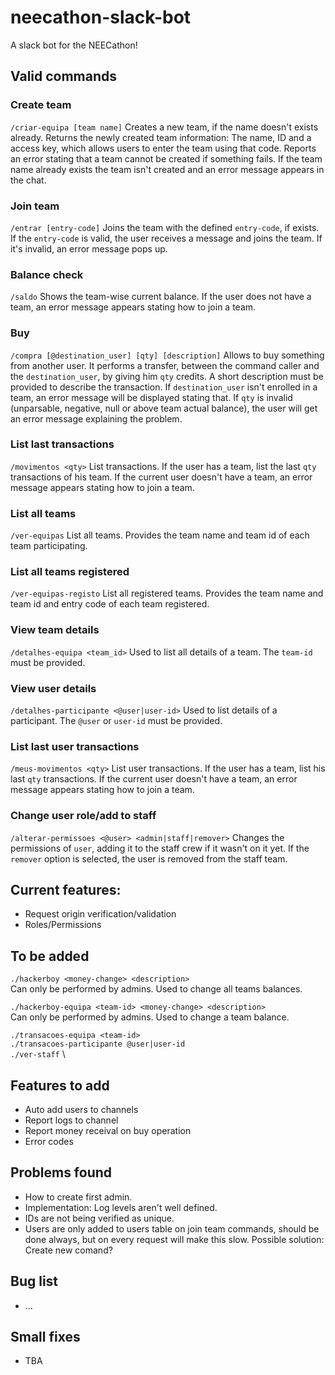 # neecathon-slack-bot
A slack bot for the NEECathon!

## Valid commands
### Create team
`/criar-equipa [team name]`
Creates a new team, if the name doesn't exists already.  Returns the newly created team information: The name, ID and a access key, which allows users to enter the team using that code. Reports an error stating that a team cannot be created if something fails. If the team name already exists the team isn't created and an error message appears in the chat.
### Join team
`/entrar [entry-code]`
Joins the team with the defined `entry-code`, if exists. If the `entry-code` is valid, the user receives a message and joins the team. If it's invalid, an error message pops up.
### Balance check
`/saldo`
Shows the team-wise current balance. If the user does not have a team, an error message appears stating how to join a team.
### Buy
`/compra [@destination_user] [qty] [description]`
Allows to buy something from another user. It performs a transfer, between the command caller and the `destination_user`, by giving him `qty` credits. A short description must be provided to describe the transaction. If `destination_user` isn't enrolled in a team, an error message will be displayed stating that. If `qty` is invalid (unparsable, negative, null or above team actual balance), the user will get an error message explaining the problem.
### List last transactions
`/movimentos <qty>`
List transactions. If the user has a team, list the last `qty` transactions of his team. If the current user doesn't have a team, an error message appears stating how to join a team.
### List all teams
`/ver-equipas`
List all teams. Provides the team name and team id of each team participating.
### List all teams registered
`/ver-equipas-registo`
List all registered teams. Provides the team name and team id and entry code of each team registered.
### View team details
`/detalhes-equipa <team_id>`
Used to list all details of a team. The `team-id` must be provided.
### View user details
`/detalhes-participante <@user|user-id>`
Used to list details of a participant. The `@user` or `user-id` must be provided.
### List last user transactions
`/meus-movimentos <qty>`
List user transactions. If the user has a team, list his last `qty` transactions. If the current user doesn't have a team, an error message appears stating how to join a team.
### Change user role/add to staff
`/alterar-permissoes <@user> <admin|staff|remover>`
Changes the permissions of `user`, adding it to the staff crew if it wasn't on it yet. If the `remover` option is selected, the user is removed from the staff team.

## Current features:
- Request origin verification/validation
- Roles/Permissions

## To be added
```./hackerboy <money-change> <description>``` \
Can only be performed by admins. Used to change all teams balances.

```./hackerboy-equipa <team-id> <money-change> <description>``` \
Can only be performed by admins. Used to change a team balance.

```./transacoes-equipa <team-id>``` \
```./transacoes-participante @user|user-id``` \
```./ver-staff``` \

## Features to add
- Auto add users to channels
- Report logs to channel
- Report money receival on buy operation
- Error codes

## Problems found
- How to create first admin.
- Implementation: Log levels aren't well defined.
- IDs are not being verified as unique.
- Users are only added to users table on join team commands, should be done always, but on every request will make this slow.
Possible solution: Create new comand?

## Bug list
- ...

## Small fixes
- TBA